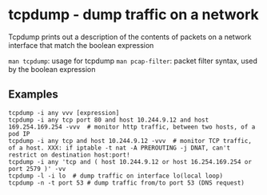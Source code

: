 # tcpdump - dump traffic on a network

Tcpdump prints out a description of the contents of packets on a network interface that match the boolean expression

`man tcpdump`: usage for tcpdump
`man pcap-filter`: packet filter syntax, used by the boolean expression

## Examples

    tcpdump -i any vvv [expression]
    tcpdump -i any tcp port 80 and host 10.244.9.12 and host 169.254.169.254 -vvv  # monitor http traffic, between two hosts, of a pod IP
    tcpdump -i any tcp and host 10.244.9.12 -vvv  # monitor TCP traffic, of a host. XXX: if iptable -t nat -A PREROUTING -j DNAT, can't restrict on destination host:port!
    tcpdump -i any 'tcp and ( host 10.244.9.12 or host 16.254.169.254 or port 2579 )' -vv
    tcpdump -l -i lo  # dump traffic on interface lo(local loop)
    tcpdump -n -t port 53 # dump traffic from/to port 53 (DNS request)

